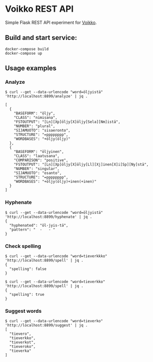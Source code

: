 # Voikko REST API

Simple Flask REST API experiment for [Voikko](https://voikko.puimula.org/).


## Build and start service:

```
docker-compose build
docker-compose up
```

## Usage examples

### Analyze
```
$ curl --get --data-urlencode "word=öljyistä" 'http://localhost:8899/analyze' | jq .

[
  {
    "BASEFORM": "öljy",
    "CLASS": "nimisana",
    "FSTOUTPUT": "[Ln][Xp]öljy[X]öljy[Sela][Nm]istä",
    "NUMBER": "plural",
    "SIJAMUOTO": "sisaeronto",
    "STRUCTURE": "=pppppppp",
    "WORDBASES": "+öljy(öljy)"
  },
  {
    "BASEFORM": "öljyinen",
    "CLASS": "laatusana",
    "COMPARISON": "positive",
    "FSTOUTPUT": "[Ln][Xp]öljy[X]öljy[Ll][Xj]inen[X]i[Sp][Ny]stä",
    "NUMBER": "singular",
    "SIJAMUOTO": "osanto",
    "STRUCTURE": "=pppppppp",
    "WORDBASES": "+öljy(öljy)+inen(+inen)"
  }
]
```

### Hyphenate
```
$ curl --get --data-urlencode "word=öljyistä" 'http://localhost:8899/hyphenate' | jq .
{
  "hyphenated": "öl-jyis-tä",
  "pattern": "  -   - "
}
```

### Check spelling

```
$ curl --get --data-urlencode "word=tieverkkko" 'http://localhost:8899/spell' | jq .
{
  "spelling": false
}
```
```
$ curl --get --data-urlencode "word=tieverkko" 'http://localhost:8899/spell' | jq .
{
  "spelling": true
}
```

### Suggest words
```
$ curl --get --data-urlencode "word=tieverko" 'http://localhost:8899/suggest' | jq .
[
  "tievero",
  "tieverkko",
  "tieverkot",
  "tieveroko",
  "tieverka"
]
```
